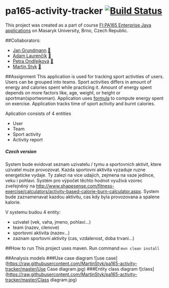 ﻿# pa165-activity-tracker [![Build Status](https://travis-ci.org/MartinStyk/pa165-activity-tracker.svg?branch=master)](https://travis-ci.org/MartinStyk/pa165-activity-tracker)
This project was created as a part of course [FI:PA165 Enterprise Java applications](https://is.muni.cz/auth/predmet/fi/podzim2016/PA165) on Masaryk University, Brno, Czech Republic.

##Collaborators:
* [Jan Grundmann](https://github.com/jangrundmann)  [:mag_right:](https://github.com/MartinStyk/pa165-activity-tracker/commits?author=jangrundmann)
* [Adam Laurenčík](https://github.com/adamlaurencik)   [:mag_right:](https://github.com/MartinStyk/pa165-activity-tracker/commits?author=adamlaurencik)
* [Petra Ondřejková](https://github.com/ondrejkova)  [:mag_right:](https://github.com/MartinStyk/pa165-activity-tracker/commits?author=ondrejkova)
* [Martin Styk](https://github.com/martinstyk)  [:mag_right:](https://github.com/MartinStyk/pa165-activity-tracker/commits?author=martinstyk)

##Assignment
This application is used for tracking sport activities of users. Users can be grouped into teams. Sport activities differs in amount of energy and calories spent while practicing it. Amount of energy spent depends on more factors like, age, weight, or height or sportman(sportwoman). Application uses [formula](http://www.shapesense.com/fitness-exercise/calculators/activity-based-calorie-burn-calculator.aspx) to compute energy spent on exercise.
Application tracks time of sport activity and burnt calories.

Aplication consists of 4 entities
* User
* Team
* Sport activity
* Activity report 

##### Czech version

System bude evidovat seznam uzivatelu / tymu a sportovnich aktivit, ktere uzivatel muze provozovat. Kazda sportovni aktivita vyzaduje ruzne energeticke vydaje. Ty zalezi na vice udajich, zejmena na vaze jedince, veku i pohlavi. Systém pro výpočet těchto hodnot využívá vzorec zveřejněný na http://www.shapesense.com/fitness-exercise/calculators/activity-based-calorie-burn-calculator.aspx. System bude zaznamenavat kazdou aktivitu, cas kdy byla provozovana a spalene kalorie.

V systemu budou 4 entity:
* uzivatel (vek, vaha, jmeno, pohlavi...)
* team (nazev, clenove)
* sportovni aktivita (nazev...)
* zaznam sportovni aktivity (cas, vzdalenost, doba trvani...)

##How to run
This project uses maven. Run command ``mvn clean install``

##Analysis models
###Use case diagram
![use case](https://raw.githubusercontent.com/MartinStyk/pa165-activity-tracker/master/Use Case diagram.jpg)
###Entity class diagram
![class](https://raw.githubusercontent.com/MartinStyk/pa165-activity-tracker/master/Class diagram.jpg)
